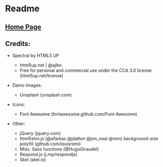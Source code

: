 # Readme

## [Home Page](https://trungvuh.github.io/)



## Credits:

* Spectral by HTML5 UP

  - html5up.net | @ajlkn
  - Free for personal and commercial use under the CCA 3.0 license (html5up.net/license)


* Demo Images:

	- Unsplash (unsplash.com)


* Icons:

	- Font Awesome (fortawesome.github.com/Font-Awesome)


* Other:

	- jQuery (jquery.com)
	- html5shiv.js (@afarkas @jdalton @jon_neal @rem) background-size polyfill (github.com/louisremi)
	- Misc. Sass functions (@HugoGiraudel)
	- Respond.js (j.mp/respondjs)
	- Skel (skel.io)
